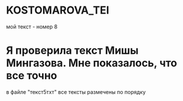 # KOSTOMAROVA_TEI
мой текст - номер 8
# Я проверила текст Мишы Мингазова. Мне показалось, что все точно

в файле "текст5тхт" все тексты размечены по порядку
